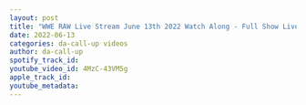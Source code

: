 ```yaml
---
layout: post
title: "WWE RAW Live Stream June 13th 2022 Watch Along - Full Show Live Reactions"
date: 2022-06-13
categories: da-call-up videos
author: da-call-up
spotify_track_id: 
youtube_video_id: 4MzC-43VM5g
apple_track_id: 
youtube_metadata: 
---
```

